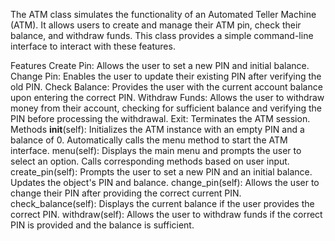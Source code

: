 The ATM class simulates the functionality of an Automated Teller Machine (ATM). It allows users to create and manage their ATM pin, check their balance, and withdraw funds. This class provides a simple command-line interface to interact with these features.

Features
Create Pin: Allows the user to set a new PIN and initial balance.
Change Pin: Enables the user to update their existing PIN after verifying the old PIN.
Check Balance: Provides the user with the current account balance upon entering the correct PIN.
Withdraw Funds: Allows the user to withdraw money from their account, checking for sufficient balance and verifying the PIN before processing the withdrawal.
Exit: Terminates the ATM session.
Methods
__init__(self): Initializes the ATM instance with an empty PIN and a balance of 0. Automatically calls the menu method to start the ATM interface.
menu(self): Displays the main menu and prompts the user to select an option. Calls corresponding methods based on user input.
create_pin(self): Prompts the user to set a new PIN and an initial balance. Updates the object's PIN and balance.
change_pin(self): Allows the user to change their PIN after providing the correct current PIN.
check_balance(self): Displays the current balance if the user provides the correct PIN.
withdraw(self): Allows the user to withdraw funds if the correct PIN is provided and the balance is sufficient.
